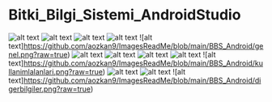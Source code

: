 # Bitki_Bilgi_Sistemi_AndroidStudio
![alt text](https://github.com/aozkan9/ImagesReadMe/blob/main/BBS_Android/home1.png?raw=true)
![alt text](https://github.com/aozkan9/ImagesReadMe/blob/main/BBS_Android/home2.png?raw=true)
![alt text](https://github.com/aozkan9/ImagesReadMe/blob/main/BBS_Android/l%C4%B1st1.png?raw=true)
![alt text](https://github.com/aozkan9/ImagesReadMe/blob/main/BBS_Android/search.png?raw=true)
![alt text]https://github.com/aozkan9/ImagesReadMe/blob/main/BBS_Android/genel.png?raw=true)
![alt text](https://github.com/aozkan9/ImagesReadMe/blob/main/BBS_Android/habitus.png?raw=true)
![alt text](https://github.com/aozkan9/ImagesReadMe/blob/main/BBS_Android/cicek.png?raw=true)
![alt text](https://github.com/aozkan9/ImagesReadMe/blob/main/BBS_Android/yaprak.png?raw=true)
![alt text](https://github.com/aozkan9/ImagesReadMe/blob/main/BBS_Android/meyve.png?raw=true)
![alt text]https://github.com/aozkan9/ImagesReadMe/blob/main/BBS_Android/kullanimlalanlari.png?raw=true)
![alt text](https://github.com/aozkan9/ImagesReadMe/blob/main/BBS_Android/kullanimamaci.png?raw=true)
![alt text](https://github.com/aozkan9/ImagesReadMe/blob/main/BBS_Android/yetismeistegi.png?raw=true)
![alt text]https://github.com/aozkan9/ImagesReadMe/blob/main/BBS_Android/digerbilgiler.png?raw=true)
